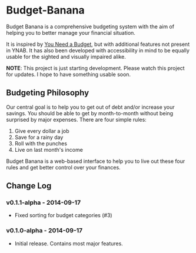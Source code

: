 Budget-Banana
=============

Budget Banana is a comprehensive budgeting system with the aim of helping you to better manage your financial situation.

It is inspired by [You Need a Budget](http://www.youneedabudget.com), but with additional features not present in YNAB. It has also been developed with accessibility in mind to be equally usable for the sighted and visually impaired alike.

**NOTE**: This project is just starting development. Please watch this project for updates. I hope to have something usable soon.

Budgeting Philosophy
-------------

Our central goal is to help you to get out of debt and/or increase your savings. You should be able to get by month-to-month without being surprised by major expenses. There are four simple rules:

1. Give every dollar a job
2. Save for a rainy day
3. Roll with the punches
4. Live on last month's income

Budget Banana is a web-based interface to help you to live out these four rules and get better control over your finances.

Change Log
-------------

### v0.1.1-alpha - 2014-09-17 ###

* Fixed sorting for budget categories (#3)

### v0.1.0-alpha - 2014-09-17 ###

* Initial release. Contains most major features.
